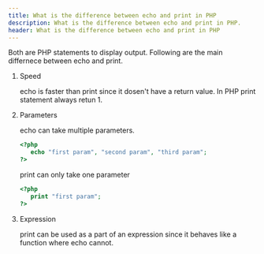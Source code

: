 ```yaml
---
title: What is the difference between echo and print in PHP
description: What is the difference between echo and print in PHP.
header: What is the difference between echo and print in PHP
---
```

Both are PHP statements to display output. Following are the main
differnece between echo and print.

1. Speed

    echo is faster than print since it dosen't have a return value. In PHP print statement always retun 1.

2. Parameters

    echo can take multiple parameters.

	```php
	<?php 
	   echo "first param", "second param", "third param";
	?>
	```
    print can only take one parameter

	```php
	<?php 
	   print "first param";
	?>
	```

3. Expression

    print can be used as a part of an expression since it behaves like a function where echo cannot.
